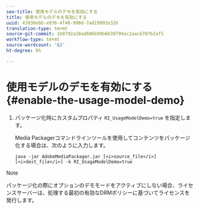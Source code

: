 ```yaml
---
seo-title: 使用モデルのデモを有効にする
title: 使用モデルのデモを有効にする
uuid: 43930ebb-e936-4f48-990d-7ad19992e326
translation-type: tm+mt
source-git-commit: 1b9792a10ad606b99b6639799ac2aacb707b2af5
workflow-type: tm+mt
source-wordcount: '62'
ht-degree: 0%

---
```



# 使用モデルのデモを有効にする{#enable-the-usage-model-demo}

1. パッケージ化時にカスタムプロパティ `RI_UsageModelDemo=true` を指定します。

   Media Packagerコマンドラインツールを使用してコンテンツをパッケージ化する場合は、次のように入力します。

   ```
   java -jar AdobeMediaPackager.jar [<i>source_file</i>] [<i>dest_file</i>] -k RI_UsageModelDemo=true
   ```

>[!NOTE]
>
>パッケージ化の際にオプションのデモモードをアクティブにしない場合、ライセンスサーバーは、処理する最初の有効なDRMポリシーに基づいてライセンスを発行します。

